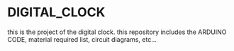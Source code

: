 # DIGITAL_CLOCK
this is the project of the digital clock. this repository includes the ARDUINO CODE, material required list, circuit diagrams, etc...
